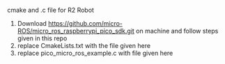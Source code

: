 cmake and .c file for R2 Robot

1. Download https://github.com/micro-ROS/micro_ros_raspberrypi_pico_sdk.git on machine and follow steps given in this repo
2. replace CmakeLists.txt with the file given here
3. replace pico_micro_ros_example.c with file given here 